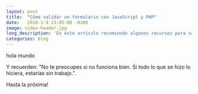 ```yaml
---
layout: post
title:  "Cómo validar un formulario con JavaScript y PHP"
date:   2018-1-9 23:05:00 -0300
image: video-header.jpg
long_description: 'En este artículo recomiendo algunos recursos para validar formularios.'
categories: blog
---
```


hola mundo

Y recuerden: "No te preocupes si no funciona bien. Si todo lo que se hizo lo hiciera, estarías sin trabajo.".

Hasta la próxima!